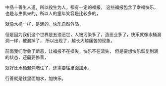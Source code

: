 中品十善生人道，所以投生为人，都有一定的福报，
这些福报包含了幸福快乐，也是与生俱来的，所以人的童年笑容是比较多的，

就像水桶一样，是满的，快乐自然外溢，

但是因为我们这个世界是五浊恶世，人被污染多了，造恶业多了，快乐就像水桶漏洞一样，被漏掉了，
所以出现了，越长大越痛苦的现象，

前面我们学会了断恶，让福报不在损失，快乐不在流失，
但是要想快乐恢复到满的状态，还需要修善，

就好比水桶漏洞堵住了，还需要往里面加水，

行善就是往里面加水，加快乐。

